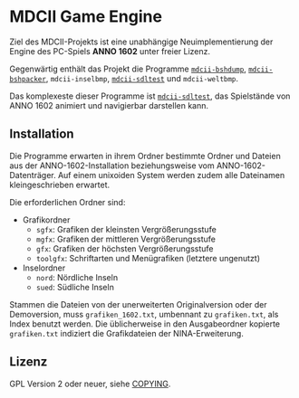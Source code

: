 MDCII Game Engine
=================

Ziel des MDCII-Projekts ist eine unabhängige Neuimplementierung der Engine des PC-Spiels **ANNO 1602** unter freier Lizenz.

Gegenwärtig enthält das Projekt die Programme [`mdcii-bshdump`](doc/mdcii-bshdump.md), [`mdcii-bshpacker`](doc/mdcii-bshpacker.md), `mdcii-inselbmp`, [`mdcii-sdltest`](doc/mdcii-sdltest.md) und `mdcii-weltbmp`.

Das komplexeste dieser Programme ist [`mdcii-sdltest`](doc/mdcii-sdltest.md), das Spielstände von ANNO 1602 animiert und navigierbar darstellen kann.


Installation
------------

Die Programme erwarten in ihrem Ordner bestimmte Ordner und Dateien aus der ANNO-1602-Installation beziehungsweise vom ANNO-1602-Datenträger.
Auf einem unixoiden System werden zudem alle Dateinamen kleingeschrieben erwartet.

Die erforderlichen Ordner sind:

- Grafikordner
  - `sgfx`: Grafiken der kleinsten Vergrößerungsstufe
  - `mgfx`: Grafiken der mittleren Vergrößerungsstufe
  - `gfx`: Grafiken der höchsten Vergrößerungsstufe
  - `toolgfx`: Schriftarten und Menügrafiken (letztere ungenutzt)
- Inselordner
  - `nord`: Nördliche Inseln
  - `sued`: Südliche Inseln

Stammen die Dateien von der unerweiterten Originalversion oder der Demoversion, muss `grafiken_1602.txt`, umbennant zu `grafiken.txt`, als Index benutzt werden.
Die üblicherweise in den Ausgabeordner kopierte `grafiken.txt` indiziert die Grafikdateien der NINA-Erweiterung.


Lizenz
------

GPL Version 2 oder neuer, siehe [COPYING](COPYING).
